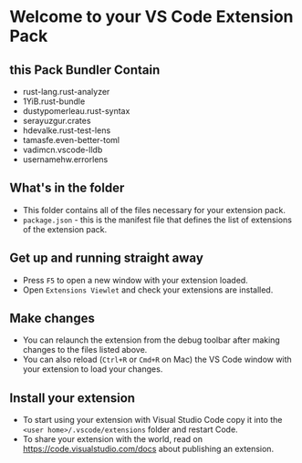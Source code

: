 # Welcome to your VS Code Extension Pack

## this Pack Bundler Contain
* rust-lang.rust-analyzer
* 1YiB.rust-bundle
* dustypomerleau.rust-syntax
* serayuzgur.crates
* hdevalke.rust-test-lens
* tamasfe.even-better-toml
* vadimcn.vscode-lldb
* usernamehw.errorlens

## What's in the folder

* This folder contains all of the files necessary for your extension pack.
* `package.json` - this is the manifest file that defines the list of extensions of the extension pack.

## Get up and running straight away

* Press `F5` to open a new window with your extension loaded.
* Open `Extensions Viewlet` and check your extensions are installed.

## Make changes

* You can relaunch the extension from the debug toolbar after making changes to the files listed above.
* You can also reload (`Ctrl+R` or `Cmd+R` on Mac) the VS Code window with your extension to load your changes.

## Install your extension

* To start using your extension with Visual Studio Code copy it into the `<user home>/.vscode/extensions` folder and restart Code.
* To share your extension with the world, read on https://code.visualstudio.com/docs about publishing an extension.
